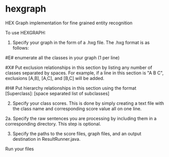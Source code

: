 hexgraph
========
HEX Graph implementation for fine grained entity recognition

To use HEXGRAPH:

1. Specify your graph in the form of a .hxg file. The .hxg format is as follows:

#E#
enumerate all the classes in your graph (1 per line)

#X#
Put exclusion relationships in this section by listing any number of classes separated by spaces. For example, if a line in this section is "A B C", exclusions [A,B], [A,C], and [B,C] will be added.

#H#
Put hierarchy relationships in this section using the format [Superclass]: [space separated list of subclasses]

2. Specify your class scores. This is done by simply creating a text file with the class name and corresponding score value all on one line.

2a. Specify the raw sentences you are processing by including them in a corresponding directory. This step is optional.

3. Specify the paths to the score files, graph files, and an output destination in ResultRunner.java.

Run your files
